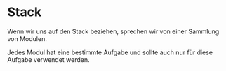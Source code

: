 # Stack

Wenn wir uns auf den Stack beziehen, sprechen wir von einer Sammlung von Modulen.

Jedes Modul hat eine bestimmte Aufgabe und sollte auch nur für diese Aufgabe verwendet werden.
